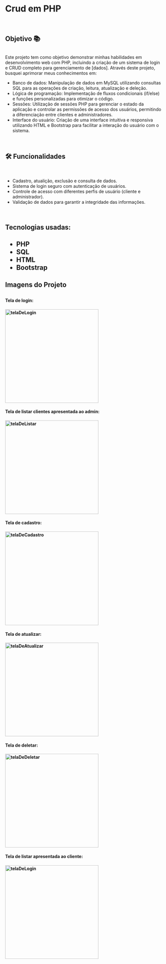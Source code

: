 <h1>Crud em PHP</h1>
<br>
<h2>Objetivo  📚 <h2></h2>
Este projeto tem como objetivo demonstrar minhas habilidades em desenvolvimento web com PHP, incluindo a criação de um sistema 
de login e CRUD completo para gerenciamento de [dados]. Através deste projeto, busquei aprimorar meus conhecimentos em:

- Banco de dados: Manipulação de dados em MySQL utilizando consultas SQL para as operações de criação, leitura, atualização e deleção.
- Lógica de programação: Implementação de fluxos condicionais (if/else) e funções personalizadas para otimizar o código.
- Sessões: Utilização de sessões PHP para gerenciar o estado da aplicação e controlar as permissões de acesso dos usuários, permitindo a diferenciação entre clientes e administradores.
- Interface do usuário: Criação de uma interface intuitiva e responsiva utilizando HTML e Bootstrap para facilitar a interação do usuário com o sistema.
<br>

<h2>🛠 Funcionalidades</h2> 
<br>

- Cadastro, atualição, exclusão e consulta de dados.
- Sistema de login seguro com autenticação de usuários.
- Controle de acesso com diferentes perfis de usuário (cliente e administrador).
- Validação de dados para garantir a integridade das informações.
<br>
  
<h2>Tecnologias usadas:<h2>

+ PHP
+ SQL
+ HTML 
+ Bootstrap

<h2>Imagens do Projeto<h2>

<h4>Tela de login:<h4>  
<div style="display: flax; justify-content: space-aroud;">
<img src="https://github.com/user-attachments/assets/bd87580e-a20f-425f-9434-3f8385506b6a" alt="telaDeLogin" width="300" heihth="200">

<h4>Tela de listar clientes apresentada ao admin:<h4>  
<div style="display: flax; justify-content: space-aroud;">
<img src="https://github.com/user-attachments/assets/9a06f4c2-47dd-4d80-90eb-34b564321db3" alt="telaDeListar" width="300" heihth="200">

<h4>Tela de cadastro:<h4>  
<div style="display: flax; justify-content: space-aroud;">
<img src="https://github.com/user-attachments/assets/a1dce03b-1cbc-43ed-9bd7-c2b9653b03f1" alt="telaDeCadastro" width="300" heihth="200">

<h4>Tela de atualizar:<h4>  
<div style="display: flax; justify-content: space-aroud;">
<img src="https://github.com/user-attachments/assets/8639609b-2663-4fdf-be71-4ab020673a21" alt="telaDeAtualizar" width="300" heihth="200">  

<h4>Tela de deletar:<h4>  
<div style="display: flax; justify-content: space-aroud;">
<img src="https://github.com/user-attachments/assets/b990ecd4-b4b6-4443-8357-bd8f8a557171" alt="telaDeDeletar" width="300" heihth="200">

<h4>Tela de listar apresentada ao cliente:<h4>  
<div style="display: flax; justify-content: space-aroud;">
<img src="https://github.com/user-attachments/assets/7186b0e0-64b8-4a33-baeb-50bb5f5c094a" alt="telaDeLogin" width="300" heihth="200">


